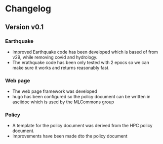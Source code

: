# Changelog

## Version v0.1

### Earthquake

* Improved Earthquake code has been developed which is based of from v29, 
  while removing covid and hydrology.
* The erathquake code has been only tested with 2 epocs so we can make sure it 
  works and returns reasonably fast.

### Web page

* The web page framework was developed
* hugo has been configured so the policy document can be written in asciidoc which 
  is used by the MLCommons group

### Policy

* A template for the policy document was derived from the HPC policy document. 
* Improvements have been made dto the policy document